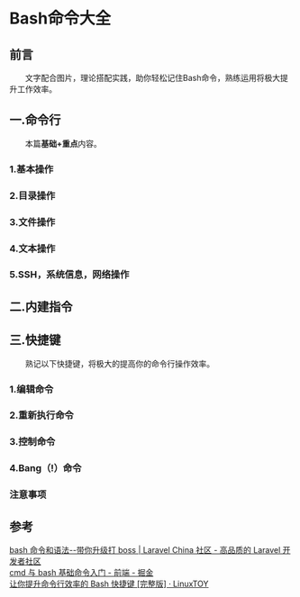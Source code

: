 # Bash命令大全

## 前言
&emsp;&emsp;文字配合图片，理论搭配实践，助你轻松记住Bash命令，熟练运用将极大提升工作效率。

## 一.命令行
&emsp;&emsp;本篇**基础+重点**内容。

### 1.基本操作

### 2.目录操作

### 3.文件操作

### 4.文本操作

### 5.SSH，系统信息，网络操作

## 二.内建指令

## 三.快捷键
&emsp;&emsp;熟记以下快捷键，将极大的提高你的命令行操作效率。

### 1.编辑命令

### 2.重新执行命令

### 3.控制命令

### 4.Bang（!）命令

### 注意事项

## 参考

[bash 命令和语法--带你升级打 boss | Laravel China 社区 - 高品质的 Laravel 开发者社区](https://learnku.com/articles/5932/bash-command-and-syntax-take-you-to-upgrade-hit-boss)  
[cmd 与 bash 基础命令入门 - 前端 - 掘金](https://juejin.im/entry/5a84461f6fb9a0633f0e20ff)  
[让你提升命令行效率的 Bash 快捷键 [完整版] · LinuxTOY](https://linuxtoy.org/archives/bash-shortcuts.html)

